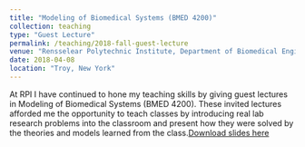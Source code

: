 ```yaml
---
title: "Modeling of Biomedical Systems (BMED 4200)"
collection: teaching
type: "Guest Lecture"
permalink: /teaching/2018-fall-guest-lecture
venue: "Rensselear Polytechnic Institute, Department of Biomedical Engineering"
date: 2018-04-08
location: "Troy, New York"
---
```


At RPI I have continued to hone my teaching skills by giving guest lectures in Modeling of Biomedical Systems (BMED 4200). These invited lectures afforded me the opportunity to teach classes by introducing real lab research problems into the classroom and present how they were solved by the theories and models learned from the class.[Download slides here](http://yuanyuangao216.github.io/files/LDA-in-Aruns-work.pdf)

